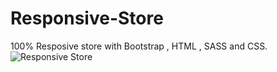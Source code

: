 # Responsive-Store
100% Resposive store with Bootstrap , HTML , SASS and CSS.
![Responsive Store](https://user-images.githubusercontent.com/101474322/164474817-503eda1e-5caa-41b2-a38b-038583e90526.jpg)

